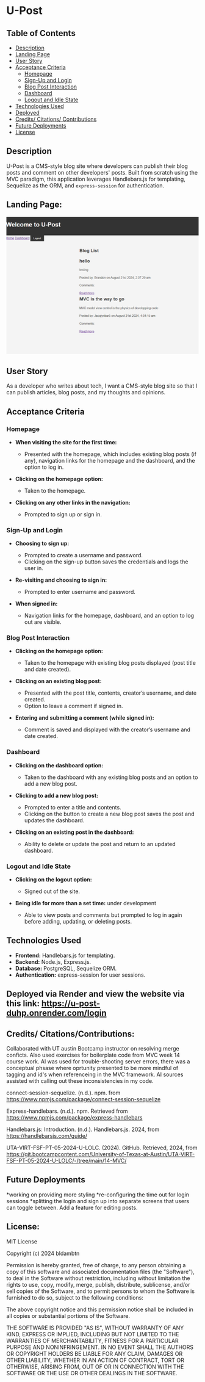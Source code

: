 # U-Post

## Table of Contents

- [Description](#description)
- [Landing Page](#landing-page)
- [User Story](#user-story)
- [Acceptance Criteria](#acceptance-criteria)
  - [Homepage](#homepage)
  - [Sign-Up and Login](#sign-up-and-login)
  - [Blog Post Interaction](#blog-post-interaction)
  - [Dashboard](#dashboard)
  - [Logout and Idle State](#logout-and-idle-state)
- [Technologies Used](#technologies-used)
- [Deployed](#deployed)
- [Credits/ Citations/ Contributions](#credits-citations-contributions)
- [Future Deployments](#future-deployments)
- [License](#license)


## Description

U-Post is a CMS-style blog site where developers can publish their blog posts and comment on other developers' posts. Built from scratch using the MVC paradigm, this application leverages Handlebars.js for templating, Sequelize as the ORM, and `express-session` for authentication.

## Landing Page:

![alt text](<public/images/Screenshot 2024-08-20 230248.png>)

## User Story

As a developer who writes about tech, I want a CMS-style blog site so that I can publish articles, blog posts, and my thoughts and opinions.

## Acceptance Criteria

### Homepage

- **When visiting the site for the first time:**
  - Presented with the homepage, which includes existing blog posts (if any), navigation links for the homepage and the dashboard, and the option to log in.

- **Clicking on the homepage option:**
  - Taken to the homepage.

- **Clicking on any other links in the navigation:**
  - Prompted to sign up or sign in.

### Sign-Up and Login

- **Choosing to sign up:**
  - Prompted to create a username and password.
  - Clicking on the sign-up button saves the credentials and logs the user in.

- **Re-visiting and choosing to sign in:**
  - Prompted to enter username and password.

- **When signed in:**
  - Navigation links for the homepage, dashboard, and an option to log out are visible.

### Blog Post Interaction

- **Clicking on the homepage option:**
  - Taken to the homepage with existing blog posts displayed (post title and date created).

- **Clicking on an existing blog post:**
  - Presented with the post title, contents, creator’s username, and date created.
  - Option to leave a comment if signed in.

- **Entering and submitting a comment (while signed in):**
  - Comment is saved and displayed with the creator’s username and date created.

### Dashboard

- **Clicking on the dashboard option:**
  - Taken to the dashboard with any existing blog posts and an option to add a new blog post.

- **Clicking to add a new blog post:**
  - Prompted to enter a title and contents.
  - Clicking on the button to create a new blog post saves the post and updates the dashboard.

- **Clicking on an existing post in the dashboard:**
  - Ability to delete or update the post and return to an updated dashboard.

### Logout and Idle State

- **Clicking on the logout option:**
  - Signed out of the site.

- **Being idle for more than a set time:** under development
  - Able to view posts and comments but prompted to log in again before adding, updating, or deleting posts.

## Technologies Used

- **Frontend:** Handlebars.js for templating.
- **Backend:** Node.js, Express.js.
- **Database:** PostgreSQL, Sequelize ORM.
- **Authentication:** express-session for user sessions.

## Deployed via Render and view the website via this link: https://u-post-duhp.onrender.com/login

## Credits/ Citations/Contributions:
Collaborated with UT austin Bootcamp instructor on resolving merge conficts. Also used exercises for boilerplate code from MVC week 14 course work. AI was used for trouble-shooting server errors, there was a conceptual phsase where oprtunity presented to be more mindful of tagging and id's when referenceing in the MVC framework. AI sources assisted with calling out these inconsistencies in my code. 

connect-session-sequelize. (n.d.). npm. from https://www.npmjs.com/package/connect-session-sequelize

Express-handlebars. (n.d.). npm. Retrieved from https://www.npmjs.com/package/express-handlebars

Handlebars.js: Introduction. (n.d.). Handlebars.js.  2024, from https://handlebarsjs.com/guide/

UTA-VIRT-FSF-PT-05-2024-U-LOLC. (2024). GitHub. Retrieved, 2024, from https://git.bootcampcontent.com/University-of-Texas-at-Austin/UTA-VIRT-FSF-PT-05-2024-U-LOLC/-/tree/main/14-MVC/

## Future Deployments
*working on providing more styling
*re-configuring the time out for login sessions
*splitting the login and sign up into separate screens that users can toggle between. Add a feature for editing posts. 

## License: 
MIT License

Copyright (c) 2024 bldambtn

Permission is hereby granted, free of charge, to any person obtaining a copy of this software and associated documentation files (the "Software"), to deal in the Software without restriction, including without limitation the rights to use, copy, modify, merge, publish, distribute, sublicense, and/or sell copies of the Software, and to permit persons to whom the Software is furnished to do so, subject to the following conditions:

The above copyright notice and this permission notice shall be included in all copies or substantial portions of the Software.

THE SOFTWARE IS PROVIDED "AS IS", WITHOUT WARRANTY OF ANY KIND, EXPRESS OR IMPLIED, INCLUDING BUT NOT LIMITED TO THE WARRANTIES OF MERCHANTABILITY, FITNESS FOR A PARTICULAR PURPOSE AND NONINFRINGEMENT. IN NO EVENT SHALL THE AUTHORS OR COPYRIGHT HOLDERS BE LIABLE FOR ANY CLAIM, DAMAGES OR OTHER LIABILITY, WHETHER IN AN ACTION OF CONTRACT, TORT OR OTHERWISE, ARISING FROM, OUT OF OR IN CONNECTION WITH THE SOFTWARE OR THE USE OR OTHER DEALINGS IN THE SOFTWARE.
